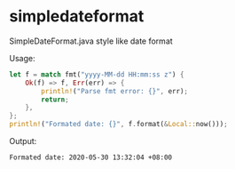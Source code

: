 # simpledateformat

SimpleDateFormat.java style like date format


Usage:

```rust
let f = match fmt("yyyy-MM-dd HH:mm:ss z") {
    Ok(f) => f, Err(err) => {
        println!("Parse fmt error: {}", err);
        return;
    },
};
println!("Formated date: {}", f.format(&Local::now()));
```

Output:
```
Formated date: 2020-05-30 13:32:04 +08:00
```


